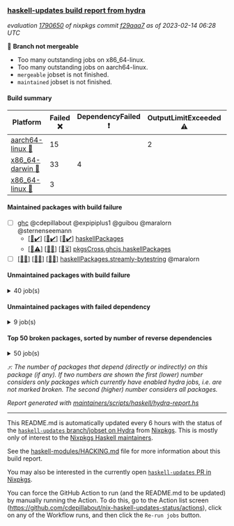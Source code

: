 ### [haskell-updates build report from hydra](https://hydra.nixos.org/jobset/nixpkgs/haskell-updates)
*evaluation [1790650](https://hydra.nixos.org/eval/1790650) of nixpkgs commit [f29aaa7](https://github.com/NixOS/nixpkgs/commits/f29aaa7010e6ebd85f897a422fa6fec5f53c4a76) as of 2023-02-14 06:28 UTC*

:red_circle: **Branch not mergeable**
  * Too many outstanding jobs on x86_64-linux.
  * Too many outstanding jobs on aarch64-linux.
  * `mergeable` jobset is not finished.
  * `maintained` jobset is not finished.

#### Build summary

 | Platform | Failed :x: | DependencyFailed :heavy_exclamation_mark: | OutputLimitExceeded :warning: | TimedOut :hourglass::no_entry_sign: | Unfinished :hourglass_flowing_sand: | Success :heavy_check_mark: | 
 | --- | --- | --- | --- | --- | --- | --- | 
 | [aarch64-linux :iphone:](https://hydra.nixos.org/eval/1790650?filter=.aarch64-linux) | 15 |  | 2 |  | 3000 | 3468 | 
 | [x86_64-darwin :apple:](https://hydra.nixos.org/eval/1790650?filter=.x86_64-darwin) | 33 | 4 |  | 189 | 2976 | 3224 | 
 | [x86_64-linux :penguin:](https://hydra.nixos.org/eval/1790650?filter=.x86_64-linux) | 3 |  |  |  | 5286 | 1244 | 
#### Maintained packages with build failure
- [ ] [ghc](https://hydra.nixos.org/eval/1790650?filter=ghc) @cdepillabout @expipiplus1 @guibou @maralorn @sternenseemann
  - [[:iphone::heavy_check_mark:]](https://hydra.nixos.org/build/209044418) [[:apple::heavy_check_mark:]](https://hydra.nixos.org/build/209037949) [[:penguin::heavy_check_mark:]](https://hydra.nixos.org/build/209043912) [haskellPackages](https://hydra.nixos.org/eval/1790650?filter=haskellPackages.ghc)
  - [[:iphone::warning:]](https://hydra.nixos.org/build/209029367) [[:apple::x:]](https://hydra.nixos.org/build/209028968) [[:penguin::hourglass_flowing_sand:]](https://hydra.nixos.org/build/209033509) [pkgsCross.ghcjs.haskellPackages](https://hydra.nixos.org/eval/1790650?filter=pkgsCross.ghcjs.haskellPackages.ghc)
- [ ] [[:iphone::x:]](https://hydra.nixos.org/build/209047212) [[:apple::x:]](https://hydra.nixos.org/build/209034402) [[:penguin::x:]](https://hydra.nixos.org/build/209035610) [haskellPackages.streamly-bytestring](https://hydra.nixos.org/eval/1790650?filter=haskellPackages.streamly-bytestring) @maralorn
#### Unmaintained packages with build failure
<details><summary>40 job(s) </summary>

- [ ] [[:iphone::heavy_check_mark:]](https://hydra.nixos.org/build/209046299) [[:apple::x:]](https://hydra.nixos.org/build/209028614) [[:penguin::heavy_check_mark:]](https://hydra.nixos.org/build/209036452) [haskellPackages.di-core](https://hydra.nixos.org/eval/1790650?filter=haskellPackages.di-core)  :arrow_heading_up: 8 | 11
- [ ] [[:iphone::x:]](https://hydra.nixos.org/build/209046846) [[:apple::hourglass::no_entry_sign:]](https://hydra.nixos.org/build/209041478) [[:penguin::hourglass_flowing_sand:]](https://hydra.nixos.org/build/209044185) [haskellPackages.quic](https://hydra.nixos.org/eval/1790650?filter=haskellPackages.quic)  :arrow_heading_up: 2 | 2
- [ ] [[:iphone::x:]](https://hydra.nixos.org/build/209030274) [[:apple::heavy_check_mark:]](https://hydra.nixos.org/build/209046863) [[:penguin::hourglass_flowing_sand:]](https://hydra.nixos.org/build/209042297) [haskellPackages.long-double](https://hydra.nixos.org/eval/1790650?filter=haskellPackages.long-double)  :arrow_heading_up: 1 | 2
- [ ] [[:iphone::heavy_check_mark:]](https://hydra.nixos.org/build/209032682) [[:apple::x:]](https://hydra.nixos.org/build/209030396) [[:penguin::hourglass_flowing_sand:]](https://hydra.nixos.org/build/209038242) [haskellPackages.openal-ffi](https://hydra.nixos.org/eval/1790650?filter=haskellPackages.openal-ffi)  :arrow_heading_up: 1 | 1
- [ ] [[:iphone::x:]](https://hydra.nixos.org/build/209036160) [[:apple::x:]](https://hydra.nixos.org/build/209038103) [[:penguin::x:]](https://hydra.nixos.org/build/209029264) [haskellPackages.mmsyn7ukr-common](https://hydra.nixos.org/eval/1790650?filter=haskellPackages.mmsyn7ukr-common)  :arrow_heading_up: 0 | 10
- [ ] [[:iphone::x:]](https://hydra.nixos.org/build/209028488) [[:apple::heavy_check_mark:]](https://hydra.nixos.org/build/209042332) [[:penguin::hourglass_flowing_sand:]](https://hydra.nixos.org/build/209045209) [haskellPackages.freetype2](https://hydra.nixos.org/eval/1790650?filter=haskellPackages.freetype2)  :arrow_heading_up: 0 | 9
- [ ] [[:iphone::x:]](https://hydra.nixos.org/build/209029953) [[:apple::x:]](https://hydra.nixos.org/build/209032728) [[:penguin::hourglass_flowing_sand:]](https://hydra.nixos.org/build/209042147) [haskellPackages.process-sequential](https://hydra.nixos.org/eval/1790650?filter=haskellPackages.process-sequential)  :arrow_heading_up: 0 | 5
- [ ] [[:iphone::heavy_check_mark:]](https://hydra.nixos.org/build/209039537) [[:apple::x:]](https://hydra.nixos.org/build/209044365) [[:penguin::hourglass_flowing_sand:]](https://hydra.nixos.org/build/209035938) [haskellPackages.hmidi](https://hydra.nixos.org/eval/1790650?filter=haskellPackages.hmidi)  :arrow_heading_up: 0 | 4
- [ ] [[:iphone::x:]](https://hydra.nixos.org/build/209038946) [[:apple::heavy_check_mark:]](https://hydra.nixos.org/build/209045110) [[:penguin::hourglass_flowing_sand:]](https://hydra.nixos.org/build/209044767) [haskellPackages.picosat](https://hydra.nixos.org/eval/1790650?filter=haskellPackages.picosat)  :arrow_heading_up: 0 | 3
- [ ] [[:iphone::heavy_check_mark:]](https://hydra.nixos.org/build/209039781) [[:apple::x:]](https://hydra.nixos.org/build/209034105) [[:penguin::hourglass_flowing_sand:]](https://hydra.nixos.org/build/209032999) [haskellPackages.hamid](https://hydra.nixos.org/eval/1790650?filter=haskellPackages.hamid)  :arrow_heading_up: 0 | 1
- [ ] [[:iphone::heavy_check_mark:]](https://hydra.nixos.org/build/209032040) [[:apple::x:]](https://hydra.nixos.org/build/209046460) [[:penguin::hourglass_flowing_sand:]](https://hydra.nixos.org/build/209044834) [haskellPackages.huckleberry](https://hydra.nixos.org/eval/1790650?filter=haskellPackages.huckleberry)  :arrow_heading_up: 0 | 1
- [ ] [[:iphone::heavy_check_mark:]](https://hydra.nixos.org/build/209041265) [[:apple::x:]](https://hydra.nixos.org/build/209041884) [[:penguin::hourglass_flowing_sand:]](https://hydra.nixos.org/build/209033734) [haskellPackages.select](https://hydra.nixos.org/eval/1790650?filter=haskellPackages.select)  :arrow_heading_up: 0 | 1
- [ ] [[:iphone::heavy_check_mark:]](https://hydra.nixos.org/build/209027522) [[:apple::x:]](https://hydra.nixos.org/build/209037369) [[:penguin::heavy_check_mark:]](https://hydra.nixos.org/build/209030513) [haskellPackages.sysinfo](https://hydra.nixos.org/eval/1790650?filter=haskellPackages.sysinfo)  :arrow_heading_up: 0 | 1
- [ ] [[:iphone::x:]](https://hydra.nixos.org/build/209043561) [[:apple::heavy_check_mark:]](https://hydra.nixos.org/build/209033872) [[:penguin::hourglass_flowing_sand:]](https://hydra.nixos.org/build/209030802) [haskellPackages.HsASA](https://hydra.nixos.org/eval/1790650?filter=haskellPackages.HsASA) 
- [ ] [[:iphone::heavy_check_mark:]](https://hydra.nixos.org/build/209041993) [[:apple::x:]](https://hydra.nixos.org/build/209036878) [[:penguin::hourglass_flowing_sand:]](https://hydra.nixos.org/build/209034497) [haskellPackages.al](https://hydra.nixos.org/eval/1790650?filter=haskellPackages.al) 
- [ ] [[:iphone::heavy_check_mark:]](https://hydra.nixos.org/build/209040210) [[:apple::x:]](https://hydra.nixos.org/build/209029029) [[:penguin::hourglass_flowing_sand:]](https://hydra.nixos.org/build/209041755) [haskellPackages.env-extra](https://hydra.nixos.org/eval/1790650?filter=haskellPackages.env-extra) 
- [ ] [[:iphone::heavy_check_mark:]](https://hydra.nixos.org/build/209039125) [[:apple::x:]](https://hydra.nixos.org/build/209035742) [[:penguin::hourglass_flowing_sand:]](https://hydra.nixos.org/build/209043684) [haskellPackages.float128](https://hydra.nixos.org/eval/1790650?filter=haskellPackages.float128) 
- [ ] [[:iphone::heavy_check_mark:]](https://hydra.nixos.org/build/209041192) [[:apple::x:]](https://hydra.nixos.org/build/209035354) [[:penguin::hourglass_flowing_sand:]](https://hydra.nixos.org/build/209035065) [haskellPackages.fudgets](https://hydra.nixos.org/eval/1790650?filter=haskellPackages.fudgets) 
- [ ] [[:iphone::heavy_check_mark:]](https://hydra.nixos.org/build/209033371) [[:apple::x:]](https://hydra.nixos.org/build/209040201) [[:penguin::heavy_check_mark:]](https://hydra.nixos.org/build/209028682) [haskellPackages.hsshellscript](https://hydra.nixos.org/eval/1790650?filter=haskellPackages.hsshellscript) 
- [ ] [[:iphone::heavy_check_mark:]](https://hydra.nixos.org/build/209028049) [[:apple::x:]](https://hydra.nixos.org/build/209037503) [[:penguin::hourglass_flowing_sand:]](https://hydra.nixos.org/build/209033339) [haskellPackages.hssourceinfo](https://hydra.nixos.org/eval/1790650?filter=haskellPackages.hssourceinfo) 
- [ ] [[:iphone::heavy_check_mark:]](https://hydra.nixos.org/build/209028726) [[:apple::x:]](https://hydra.nixos.org/build/209036581) [[:penguin::hourglass_flowing_sand:]](https://hydra.nixos.org/build/209032595) [haskellPackages.hunspell-hs](https://hydra.nixos.org/eval/1790650?filter=haskellPackages.hunspell-hs) 
- [ ] [[:iphone::heavy_check_mark:]](https://hydra.nixos.org/build/209043120) [[:apple::x:]](https://hydra.nixos.org/build/209037299) [[:penguin::hourglass_flowing_sand:]](https://hydra.nixos.org/build/209040383) [haskellPackages.interprocess](https://hydra.nixos.org/eval/1790650?filter=haskellPackages.interprocess) 
- [ ] [[:iphone::heavy_check_mark:]](https://hydra.nixos.org/build/209043196) [[:apple::x:]](https://hydra.nixos.org/build/209037848) [[:penguin::hourglass_flowing_sand:]](https://hydra.nixos.org/build/209047112) [haskellPackages.ipcvar](https://hydra.nixos.org/eval/1790650?filter=haskellPackages.ipcvar) 
- [ ] [[:apple::x:]](https://hydra.nixos.org/build/209043496) [haskellPackages.kqueue](https://hydra.nixos.org/eval/1790650?filter=haskellPackages.kqueue) 
- [ ] [[:iphone::x:]](https://hydra.nixos.org/build/209040297) [[:apple::x:]](https://hydra.nixos.org/build/209030690) [[:penguin::hourglass_flowing_sand:]](https://hydra.nixos.org/build/209045646) [haskellPackages.lawful-classes-hedgehog](https://hydra.nixos.org/eval/1790650?filter=haskellPackages.lawful-classes-hedgehog) 
- [ ] [[:iphone::heavy_check_mark:]](https://hydra.nixos.org/build/209034923) [[:apple::x:]](https://hydra.nixos.org/build/209028600) [[:penguin::heavy_check_mark:]](https://hydra.nixos.org/build/209029340) [haskellPackages.linux-framebuffer](https://hydra.nixos.org/eval/1790650?filter=haskellPackages.linux-framebuffer) 
- [ ] [[:iphone::heavy_check_mark:]](https://hydra.nixos.org/build/209032281) [[:apple::x:]](https://hydra.nixos.org/build/209035640) [[:penguin::hourglass_flowing_sand:]](https://hydra.nixos.org/build/209046301) [haskellPackages.memfd](https://hydra.nixos.org/eval/1790650?filter=haskellPackages.memfd) 
- [ ] [[:iphone::x:]](https://hydra.nixos.org/build/209044255) [[:apple::x:]](https://hydra.nixos.org/build/209034123) [[:penguin::hourglass_flowing_sand:]](https://hydra.nixos.org/build/209045772) [haskellPackages.minicurl](https://hydra.nixos.org/eval/1790650?filter=haskellPackages.minicurl) 
- [ ] [[:iphone::x:]](https://hydra.nixos.org/build/209038107) [[:apple::x:]](https://hydra.nixos.org/build/209042754) [[:penguin::hourglass_flowing_sand:]](https://hydra.nixos.org/build/209037979) [haskellPackages.mmsyn4](https://hydra.nixos.org/eval/1790650?filter=haskellPackages.mmsyn4) 
- [ ] [[:iphone::x:]](https://hydra.nixos.org/build/209031830) [[:apple::hourglass::no_entry_sign:]](https://hydra.nixos.org/build/209027969) [[:penguin::x:]](https://hydra.nixos.org/build/209029245) [haskellPackages.pasta-curves](https://hydra.nixos.org/eval/1790650?filter=haskellPackages.pasta-curves) 
- [ ] [[:iphone::heavy_check_mark:]](https://hydra.nixos.org/build/209034271) [[:apple::x:]](https://hydra.nixos.org/build/209032285) [[:penguin::heavy_check_mark:]](https://hydra.nixos.org/build/209029256) [haskellPackages.posix-timer](https://hydra.nixos.org/eval/1790650?filter=haskellPackages.posix-timer) 
- [ ] [[:iphone::heavy_check_mark:]](https://hydra.nixos.org/build/209031661) [[:apple::x:]](https://hydra.nixos.org/build/209042470) [[:penguin::hourglass_flowing_sand:]](https://hydra.nixos.org/build/209043555) [haskellPackages.procex](https://hydra.nixos.org/eval/1790650?filter=haskellPackages.procex) 
- [ ] [[:iphone::heavy_check_mark:]](https://hydra.nixos.org/build/209046125) [[:apple::x:]](https://hydra.nixos.org/build/209044053) [[:penguin::hourglass_flowing_sand:]](https://hydra.nixos.org/build/209039122) [haskellPackages.pthread](https://hydra.nixos.org/eval/1790650?filter=haskellPackages.pthread) 
- [ ] [[:iphone::heavy_check_mark:]](https://hydra.nixos.org/build/209036053) [[:apple::x:]](https://hydra.nixos.org/build/209032373) [[:penguin::heavy_check_mark:]](https://hydra.nixos.org/build/209030175) [haskellPackages.shared-memory](https://hydra.nixos.org/eval/1790650?filter=haskellPackages.shared-memory) 
- [ ] [[:iphone::x:]](https://hydra.nixos.org/build/209038814) [[:penguin::hourglass_flowing_sand:]](https://hydra.nixos.org/build/209041712) [haskellPackages.tasty-papi](https://hydra.nixos.org/eval/1790650?filter=haskellPackages.tasty-papi) 
- [ ] [[:iphone::x:]](https://hydra.nixos.org/build/209042929) [[:apple::hourglass::no_entry_sign:]](https://hydra.nixos.org/build/209034327) [[:penguin::hourglass_flowing_sand:]](https://hydra.nixos.org/build/209034347) [haskellPackages.thread-supervisor](https://hydra.nixos.org/eval/1790650?filter=haskellPackages.thread-supervisor) 
- [ ] [[:iphone::x:]](https://hydra.nixos.org/build/209045887) [[:apple::heavy_check_mark:]](https://hydra.nixos.org/build/209040991) [[:penguin::hourglass_flowing_sand:]](https://hydra.nixos.org/build/209032337) [haskellPackages.wiringPi](https://hydra.nixos.org/eval/1790650?filter=haskellPackages.wiringPi) 
- [ ] [[:iphone::heavy_check_mark:]](https://hydra.nixos.org/build/209045203) [[:apple::x:]](https://hydra.nixos.org/build/209027988) [[:penguin::hourglass_flowing_sand:]](https://hydra.nixos.org/build/209035257) [haskellPackages.yoga](https://hydra.nixos.org/eval/1790650?filter=haskellPackages.yoga) 
- [ ] [[:iphone::heavy_check_mark:]](https://hydra.nixos.org/build/209042150) [[:apple::x:]](https://hydra.nixos.org/build/209035511) [[:penguin::hourglass_flowing_sand:]](https://hydra.nixos.org/build/209036440) [haskellPackages.zot](https://hydra.nixos.org/eval/1790650?filter=haskellPackages.zot) 
- [ ] [[:iphone::heavy_check_mark:]](https://hydra.nixos.org/build/209039075) [[:apple::x:]](https://hydra.nixos.org/build/209038618) [[:penguin::hourglass_flowing_sand:]](https://hydra.nixos.org/build/209030899) [haskellPackages.zxcvbn-c](https://hydra.nixos.org/eval/1790650?filter=haskellPackages.zxcvbn-c) 
</details>

#### Unmaintained packages with failed dependency
<details><summary>9 job(s) </summary>

- [ ] [[:iphone::heavy_check_mark:]](https://hydra.nixos.org/build/209032055) [[:apple::heavy_exclamation_mark:]](https://hydra.nixos.org/build/209043963) [[:penguin::heavy_check_mark:]](https://hydra.nixos.org/build/209041077) [haskellPackages.di-handle](https://hydra.nixos.org/eval/1790650?filter=haskellPackages.di-handle)  :arrow_heading_up: 6 | 9
- [ ] [[:iphone::heavy_check_mark:]](https://hydra.nixos.org/build/209046456) [[:apple::heavy_exclamation_mark:]](https://hydra.nixos.org/build/209030402) [[:penguin::heavy_check_mark:]](https://hydra.nixos.org/build/209030627) [haskellPackages.di-monad](https://hydra.nixos.org/eval/1790650?filter=haskellPackages.di-monad)  :arrow_heading_up: 6 | 9
- [ ] [hello](https://hydra.nixos.org/eval/1790650?filter=hello) 
  - [[:iphone::heavy_check_mark:]](https://hydra.nixos.org/build/209041611) [[:apple::heavy_check_mark:]](https://hydra.nixos.org/build/209034264) [[:penguin::hourglass_flowing_sand:]](https://hydra.nixos.org/build/209031647) [haskellPackages](https://hydra.nixos.org/eval/1790650?filter=haskellPackages.hello)
  - [[:iphone::warning:]](https://hydra.nixos.org/build/209039325) [[:apple::heavy_exclamation_mark:]](https://hydra.nixos.org/build/209035559) [[:penguin::hourglass_flowing_sand:]](https://hydra.nixos.org/build/209028427) [pkgsCross.ghcjs.haskellPackages](https://hydra.nixos.org/eval/1790650?filter=pkgsCross.ghcjs.haskellPackages.hello)
  -   [[:penguin::hourglass_flowing_sand:]](https://hydra.nixos.org/build/209034223) [pkgsMusl.haskellPackages](https://hydra.nixos.org/eval/1790650?filter=pkgsMusl.haskellPackages.hello)
  -   [[:penguin::hourglass_flowing_sand:]](https://hydra.nixos.org/build/209029260) [pkgsStatic.haskell.packages.native-bignum.ghc924](https://hydra.nixos.org/eval/1790650?filter=pkgsStatic.haskell.packages.native-bignum.ghc924.hello)
  -   [[:penguin::hourglass_flowing_sand:]](https://hydra.nixos.org/build/209039823) [pkgsStatic.haskellPackages](https://hydra.nixos.org/eval/1790650?filter=pkgsStatic.haskellPackages.hello)
- [ ] [[:iphone::heavy_check_mark:]](https://hydra.nixos.org/build/209044051) [[:apple::heavy_exclamation_mark:]](https://hydra.nixos.org/build/209027411) [[:penguin::hourglass_flowing_sand:]](https://hydra.nixos.org/build/209043661) [haskellPackages.xbattbar](https://hydra.nixos.org/eval/1790650?filter=haskellPackages.xbattbar) 
</details>

#### Top 50 broken packages, sorted by number of reverse dependencies
<details><summary>50 job(s) </summary>

[amazonka-core](https://packdeps.haskellers.com/reverse/amazonka-core) :arrow_heading_up: 188  
[gogol-core](https://packdeps.haskellers.com/reverse/gogol-core) :arrow_heading_up: 184  
[haskell98](https://packdeps.haskellers.com/reverse/haskell98) :arrow_heading_up: 153  
[th-desugar](https://packdeps.haskellers.com/reverse/th-desugar) :arrow_heading_up: 57  
[enumerator](https://packdeps.haskellers.com/reverse/enumerator) :arrow_heading_up: 56  
[util](https://packdeps.haskellers.com/reverse/util) :arrow_heading_up: 49  
[derive](https://packdeps.haskellers.com/reverse/derive) :arrow_heading_up: 48  
[amazonka](https://packdeps.haskellers.com/reverse/amazonka) :arrow_heading_up: 46  
[cgi](https://packdeps.haskellers.com/reverse/cgi) :arrow_heading_up: 46  
[TypeCompose](https://packdeps.haskellers.com/reverse/TypeCompose) :arrow_heading_up: 45  
[accelerate](https://packdeps.haskellers.com/reverse/accelerate) :arrow_heading_up: 42  
[PrimitiveArray](https://packdeps.haskellers.com/reverse/PrimitiveArray) :arrow_heading_up: 35  
[rank1dynamic](https://packdeps.haskellers.com/reverse/rank1dynamic) :arrow_heading_up: 33  
[distributed-static](https://packdeps.haskellers.com/reverse/distributed-static) :arrow_heading_up: 31  
[distributed-process](https://packdeps.haskellers.com/reverse/distributed-process) :arrow_heading_up: 30  
[iteratee](https://packdeps.haskellers.com/reverse/iteratee) :arrow_heading_up: 29  
[storablevector](https://packdeps.haskellers.com/reverse/storablevector) :arrow_heading_up: 29  
[sydtest](https://packdeps.haskellers.com/reverse/sydtest) :arrow_heading_up: 26  
[crypto-numbers](https://packdeps.haskellers.com/reverse/crypto-numbers) :arrow_heading_up: 25  
[either-unwrap](https://packdeps.haskellers.com/reverse/either-unwrap) :arrow_heading_up: 25  
[crypto-pubkey](https://packdeps.haskellers.com/reverse/crypto-pubkey) :arrow_heading_up: 22  
[haskelldb](https://packdeps.haskellers.com/reverse/haskelldb) :arrow_heading_up: 22  
[wxdirect](https://packdeps.haskellers.com/reverse/wxdirect) :arrow_heading_up: 22  
[BiobaseTypes](https://packdeps.haskellers.com/reverse/BiobaseTypes) :arrow_heading_up: 21  
[alg](https://packdeps.haskellers.com/reverse/alg) :arrow_heading_up: 21  
[amazonka-s3](https://packdeps.haskellers.com/reverse/amazonka-s3) :arrow_heading_up: 21  
[mmsyn2](https://packdeps.haskellers.com/reverse/mmsyn2) :arrow_heading_up: 21  
[polysemy-resume](https://packdeps.haskellers.com/reverse/polysemy-resume) :arrow_heading_up: 21  
[wxc](https://packdeps.haskellers.com/reverse/wxc) :arrow_heading_up: 21  
[biocore](https://packdeps.haskellers.com/reverse/biocore) :arrow_heading_up: 20  
[bzlib](https://packdeps.haskellers.com/reverse/bzlib) :arrow_heading_up: 20  
[polysemy-conc](https://packdeps.haskellers.com/reverse/polysemy-conc) :arrow_heading_up: 20  
[wxcore](https://packdeps.haskellers.com/reverse/wxcore) :arrow_heading_up: 20  
[attoparsec-enumerator](https://packdeps.haskellers.com/reverse/attoparsec-enumerator) :arrow_heading_up: 19  
[bytestring-show](https://packdeps.haskellers.com/reverse/bytestring-show) :arrow_heading_up: 19  
[fay](https://packdeps.haskellers.com/reverse/fay) :arrow_heading_up: 19  
[wx](https://packdeps.haskellers.com/reverse/wx) :arrow_heading_up: 19  
[BiobaseENA](https://packdeps.haskellers.com/reverse/BiobaseENA) :arrow_heading_up: 18  
[asn1-data](https://packdeps.haskellers.com/reverse/asn1-data) :arrow_heading_up: 18  
[dbus-core](https://packdeps.haskellers.com/reverse/dbus-core) :arrow_heading_up: 18  
[gtksourceview2](https://packdeps.haskellers.com/reverse/gtksourceview2) :arrow_heading_up: 18  
[hsc3](https://packdeps.haskellers.com/reverse/hsc3) :arrow_heading_up: 18  
[polysemy-log](https://packdeps.haskellers.com/reverse/polysemy-log) :arrow_heading_up: 18  
[ukrainian-phonetics-basic](https://packdeps.haskellers.com/reverse/ukrainian-phonetics-basic) :arrow_heading_up: 18  
[BiobaseXNA](https://packdeps.haskellers.com/reverse/BiobaseXNA) :arrow_heading_up: 17  
[HGamer3D-Data](https://packdeps.haskellers.com/reverse/HGamer3D-Data) :arrow_heading_up: 17  
[certificate](https://packdeps.haskellers.com/reverse/certificate) :arrow_heading_up: 17  
[clash-prelude](https://packdeps.haskellers.com/reverse/clash-prelude) :arrow_heading_up: 17  
[dbus-client](https://packdeps.haskellers.com/reverse/dbus-client) :arrow_heading_up: 17  
[gconf](https://packdeps.haskellers.com/reverse/gconf) :arrow_heading_up: 17  
</details>


*:arrow_heading_up:: The number of packages that depend (directly or indirectly) on this package (if any). If two numbers are shown the first (lower) number considers only packages which currently have enabled hydra jobs, i.e. are not marked broken. The second (higher) number considers all packages.*

*Report generated with [maintainers/scripts/haskell/hydra-report.hs](https://github.com/NixOS/nixpkgs/blob/haskell-updates/maintainers/scripts/haskell/hydra-report.hs)*


----------------------------------------------------------------------

This README.md is automatically updated every 6 hours with the status of the
[`haskell-updates` branch/jobset on Hydra](https://hydra.nixos.org/jobset/nixpkgs/haskell-updates)
from [Nixpkgs](https://github.com/NixOS/nixpkgs).  This is mostly only of
interest to the [Nixpkgs Haskell maintainers](https://github.com/orgs/NixOS/teams/haskell).

See the
[haskell-modules/HACKING.md](https://github.com/NixOS/nixpkgs/blob/haskell-updates/pkgs/development/haskell-modules/HACKING.md)
file for more information about this build report.

You may also be interested in the currently open
[`haskell-updates` PR in Nixpkgs](https://github.com/nixos/nixpkgs/pulls?q=is%3Apr+is%3Aopen+head%3Ahaskell-updates).

You can force the GitHub Action to run (and the README.md to be updated) by
manually running the Action.  To do this, go to the Action list screen
(https://github.com/cdepillabout/nix-haskell-updates-status/actions),
click on any of the Workflow runs, and then click the `Re-run jobs` button.
